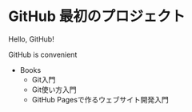 # GitHub 最初のプロジェクト

Hello, GitHub!

GitHub is convenient

- Books
  - Git入門
  - Git使い方入門
  - GitHub Pagesで作るウェブサイト開発入門
